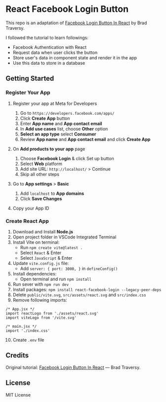 # React Facebook Login Button
This repo is an adaptation of [Facebook Login Button In React](https://www.youtube.com/watch?v=ea9KyE78qKI) by Brad Traversy. 

I followed the tutorial to learn followings:
- Facebook Authentication with React
- Request data when user clicks the button 
- Store user's data in component state and render it in the app
- Use this data to store in a database

## Getting Started

### Register Your App

1. Register your app at Meta for Developers
    1. Go to `https://developers.facebook.com/apps/`
    2. Click **Create App** button
    3. Enter **App name** and **App contact email**
    4. In **Add use cases** list, choose **Other** option
    5. **Select an app type** select **Consumer**
    6. Review  **App name** and **App contact email** and click **Create App**

2. On **Add products to your app** page
    1. Choose **Facebook Login** & click Set up button
    2. Select **Web** platform
    3. Add site URL: `http://localhost/` > Continue
    4. Skip all other steps

3. Go to **App settings** > **Basic**
    1. Add `localhost` to **App domains**
    2. Click **Save Changes**

4. Copy your App ID


### Create React App

1. Download and Install **Node.js**
2. Open project folder in VSCode Integrated Terminal
3. Install Vite on terminal:
    - Run `npm create vite@latest .`
    - Select `React` & Enter
    - Select `JavaScript` & Enter
4. Update `vite.config.js` file:
    - Add `server: { port: 3000, }` in `defineConfig()`
5. Install dependencies:
    - Open terminal and run `npm install`
6. Run sever with `npm run dev`
7. Install packages: `npm install react-facebook-login --legacy-peer-deps`
8. Delete `public/vite.svg`, `src/assets/react.svg` and `src/index.css`
9. Remove following imports:
```
/* App.jsx */
import reactLogo from './assets/react.svg'
import viteLogo from '/vite.svg'

/* main.jsx */
import './index.css'
```
10. Create `.env` file


## Credits
Original tutorial: [Facebook Login Button In React](https://www.youtube.com/watch?v=ea9KyE78qKI) — Brad Traversy.

## License
MIT License